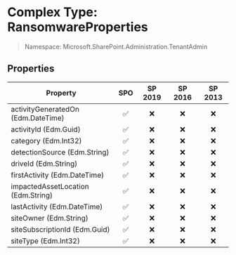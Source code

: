 # Complex Type: RansomwareProperties

> Namespace: Microsoft.SharePoint.Administration.TenantAdmin

## Properties

Property | SPO | SP 2019 | SP 2016 | SP 2013
----------|:---:|:-------:|:-------:|:-------:
activityGeneratedOn (Edm.DateTime) | ✅ | ❌ | ❌ | ❌
activityId (Edm.Guid) | ✅ | ❌ | ❌ | ❌
category (Edm.Int32) | ✅ | ❌ | ❌ | ❌
detectionSource (Edm.String) | ✅ | ❌ | ❌ | ❌
driveId (Edm.String) | ✅ | ❌ | ❌ | ❌
firstActivity (Edm.DateTime) | ✅ | ❌ | ❌ | ❌
impactedAssetLocation (Edm.String) | ✅ | ❌ | ❌ | ❌
lastActivity (Edm.DateTime) | ✅ | ❌ | ❌ | ❌
siteOwner (Edm.String) | ✅ | ❌ | ❌ | ❌
siteSubscriptionId (Edm.Guid) | ✅ | ❌ | ❌ | ❌
siteType (Edm.Int32) | ✅ | ❌ | ❌ | ❌